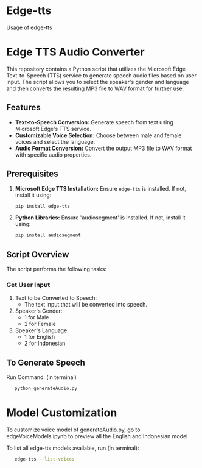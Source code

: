 # Edge-tts
Usage of edge-tts

# Edge TTS Audio Converter

This repository contains a Python script that utilizes the Microsoft Edge Text-to-Speech (TTS) service to generate speech audio files based on user input. The script allows you to select the speaker's gender and language and then converts the resulting MP3 file to WAV format for further use.

## Features

- **Text-to-Speech Conversion:** Generate speech from text using Microsoft Edge's TTS service.
- **Customizable Voice Selection:** Choose between male and female voices and select the language.
- **Audio Format Conversion:** Convert the output MP3 file to WAV format with specific audio properties.

## Prerequisites

1. **Microsoft Edge TTS Installation:** Ensure `edge-tts` is installed. If not, install it using:
   ```bash
   pip install edge-tts
2. **Python Libraries:** Ensure 'audiosegment' is installed. If not, install it using:
     ```bash
   pip install audiosegment
   ```
## Script Overview
The script performs the following tasks:

### Get User Input
1. Text to be Converted to Speech:
   - The text input that will be converted into speech.
2. Speaker's Gender:
   - 1 for Male
   - 2 for Female
3. Speaker's Language:
   - 1 for English
   - 2 for Indonesian

## To Generate Speech
Run Command: (in terminal)
```bash
   python generateAudio.py
```

# Model Customization
To customize voice model of generateAudio.py, go to edgeVoiceModels.ipynb to preview all the English and Indonesian model

To list all edge-tts models available, run (in terminal):
```bash
   edge-tts --list-voices
```
